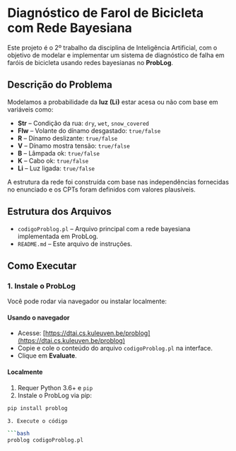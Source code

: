 # Diagnóstico de Farol de Bicicleta com Rede Bayesiana

Este projeto é o 2º trabalho da disciplina de Inteligência Artificial, com o objetivo de modelar e implementar um sistema de diagnóstico de falha em faróis de bicicleta usando redes bayesianas no **ProbLog**.

## Descrição do Problema

Modelamos a probabilidade da **luz (Li)** estar acesa ou não com base em variáveis como:

- **Str** – Condição da rua: `dry`, `wet`, `snow_covered`
- **Flw** – Volante do dínamo desgastado: `true/false`
- **R** – Dínamo deslizante: `true/false`
- **V** – Dínamo mostra tensão: `true/false`
- **B** – Lâmpada ok: `true/false`
- **K** – Cabo ok: `true/false`
- **Li** – Luz ligada: `true/false`

A estrutura da rede foi construída com base nas independências fornecidas no enunciado e os CPTs foram definidos com valores plausíveis.

## Estrutura dos Arquivos

- `codigoProblog.pl` – Arquivo principal com a rede bayesiana implementada em ProbLog.
- `README.md` – Este arquivo de instruções.

## Como Executar

### 1. Instale o ProbLog

Você pode rodar via navegador ou instalar localmente:

#### Usando o navegador

- Acesse: [https://dtai.cs.kuleuven.be/problog](https://dtai.cs.kuleuven.be/problog)
- Copie e cole o conteúdo do arquivo `codigoProblog.pl` na interface.
- Clique em **Evaluate**.

#### Localmente

1. Requer Python 3.6+ e `pip`
2. Instale o ProbLog via pip:

```bash
pip install problog

3. Execute o código

```bash
problog codigoProblog.pl

